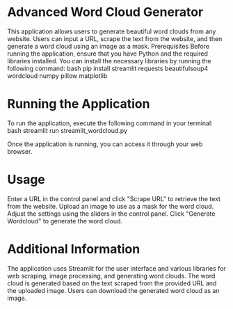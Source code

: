 # Advanced Word Cloud Generator
This application allows users to generate beautiful word clouds from any website. Users can input a URL, scrape the text from the website, and then generate a word cloud using an image as a mask.
Prerequisites
Before running the application, ensure that you have Python and the required libraries installed. You can install the necessary libraries by running the following command:
bash
pip install streamlit requests beautifulsoup4 wordcloud numpy pillow matplotlib

# Running the Application
To run the application, execute the following command in your terminal:
bash
streamlit run streamlit_wordcloud.py

Once the application is running, you can access it through your web browser.
# Usage
Enter a URL in the control panel and click "Scrape URL" to retrieve the text from the website.
Upload an image to use as a mask for the word cloud.
Adjust the settings using the sliders in the control panel.
Click "Generate Wordcloud" to generate the word cloud.
# Additional Information
The application uses Streamlit for the user interface and various libraries for web scraping, image processing, and generating word clouds.
The word cloud is generated based on the text scraped from the provided URL and the uploaded image.
Users can download the generated word cloud as an image.

